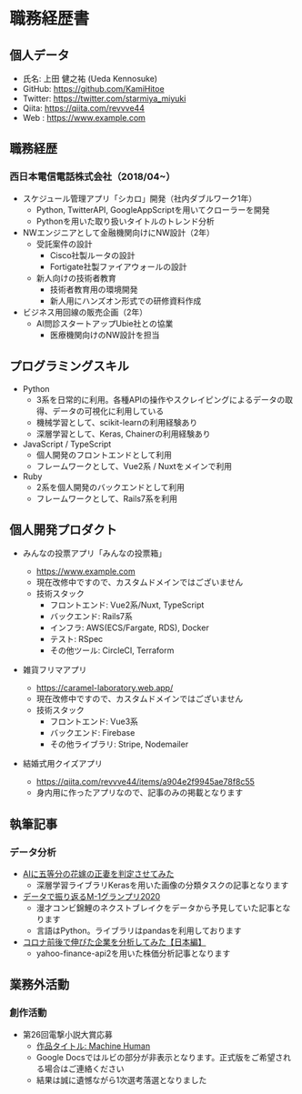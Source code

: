 # 職務経歴書

## 個人データ
- 氏名: 上田 健之祐 (Ueda Kennosuke)
- GitHub: https://github.com/KamiHitoe
- Twitter: https://twitter.com/starmiya_miyuki
- Qiita: https://qiita.com/revvve44
- Web : https://www.example.com

## 職務経歴
### 西日本電信電話株式会社（2018/04~）
- スケジュール管理アプリ「シカロ」開発（社内ダブルワーク1年）
  - Python, TwitterAPI, GoogleAppScriptを用いてクローラーを開発
  - Pythonを用いた取り扱いタイトルのトレンド分析
- NWエンジニアとして金融機関向けにNW設計（2年）
  - 受託案件の設計
    - Cisco社製ルータの設計
    - Fortigate社製ファイアウォールの設計
  - 新人向けの技術者教育
    - 技術者教育用の環境開発
    - 新人用にハンズオン形式での研修資料作成
- ビジネス用回線の販売企画（2年）
  - AI問診スタートアップUbie社との協業
    - 医療機関向けのNW設計を担当

## プログラミングスキル
- Python
  - 3系を日常的に利用。各種APIの操作やスクレイピングによるデータの取得、データの可視化に利用している
  - 機械学習として、scikit-learnの利用経験あり
  - 深層学習として、Keras, Chainerの利用経験あり
- JavaScript / TypeScript
  - 個人開発のフロントエンドとして利用
  - フレームワークとして、Vue2系 / Nuxtをメインで利用
- Ruby
  - 2系を個人開発のバックエンドとして利用
  - フレームワークとして、Rails7系を利用

## 個人開発プロダクト

- みんなの投票アプリ「みんなの投票箱」
  - https://www.example.com
  - 現在改修中ですので、カスタムドメインではございません
  - 技術スタック
    - フロントエンド: Vue2系/Nuxt, TypeScript
    - バックエンド: Rails7系
    - インフラ: AWS(ECS/Fargate, RDS), Docker
    - テスト: RSpec
    - その他ツール: CircleCI, Terraform

- 雑貨フリマアプリ
  - https://caramel-laboratory.web.app/
  - 現在改修中ですので、カスタムドメインではございません
  - 技術スタック
    - フロントエンド: Vue3系
    - バックエンド: Firebase
    - その他ライブラリ: Stripe, Nodemailer

- 結婚式用クイズアプリ
  - https://qiita.com/revvve44/items/a904e2f9945ae78f8c55
  - 身内用に作ったアプリなので、記事のみの掲載となります


## 執筆記事
### データ分析

- [AIに五等分の花嫁の正妻を判定させてみた](https://qiita.com/revvve44/items/4efe6722986777312b5c)
  - 深層学習ライブラリKerasを用いた画像の分類タスクの記事となります
- [データで振り返るM-1グランプリ2020](https://qiita.com/revvve44/items/2554526cbf403e3a66ae)
  - 漫才コンビ錦鯉のネクストブレイクをデータから予見していた記事となります
  - 言語はPython。ライブラリはpandasを利用しております
- [コロナ前後で伸びた企業を分析してみた【日本編】](https://qiita.com/revvve44/items/c003a1c0ddbfc0e0fef2)
  - yahoo-finance-api2を用いた株価分析記事となります

## 業務外活動
### 創作活動

- 第26回電撃小説大賞応募
  - [作品タイトル: Machine Human](https://docs.google.com/document/d/1jwch3bL-AihswTTeFDndQ5nNzMcFFtfu/edit?usp=sharing&ouid=113232880712177068400&rtpof=true&sd=true)
  - Google Docsではルビの部分が非表示となります。正式版をご希望される場合はご連絡ください
  - 結果は誠に遺憾ながら1次選考落選となりました




